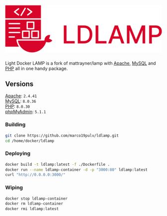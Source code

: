 # ![Light-Docker-LAMP][logo]
Light Docker LAMP is a fork of mattrayner/lamp with [Apache][apache], [MySQL][mysql] and [PHP][php] all in one handy package.  

## Versions
[Apache][apache]: `2.4.41`  
[MySQL][mysql]: `8.0.36`  
[PHP][php]: `8.0.30`  
[phpMyAdmin][phpmyadmin]: `5.1.1`

<!-- END doctoc -->

### Building
```bash
git clone https://github.com/marco19pulv/ldlamp.git
cd /home/docker/ldlamp
```

### Deploying
```bash
docker build -t ldlamp:latest -f ./Dockerfile .
docker run --name ldlamp-container -d -p "3000:80" ldlamp:latest 
curl "http://0.0.0.0:3000/"
```

### Wiping
```bash
docker stop ldlamp-container
docker rm ldlamp-container
docker rmi ldlamp:latest
```

[logo]: logo.png
[apache]: http://www.apache.org/
[mysql]: https://www.mysql.com/
[php]: http://php.net/
[phpmyadmin]: https://www.phpmyadmin.net/